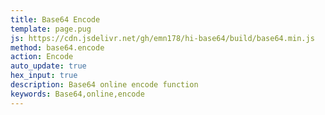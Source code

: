 ```yaml
---
title: Base64 Encode
template: page.pug
js: https://cdn.jsdelivr.net/gh/emn178/hi-base64/build/base64.min.js
method: base64.encode
action: Encode
auto_update: true
hex_input: true
description: Base64 online encode function
keywords: Base64,online,encode
---
```

